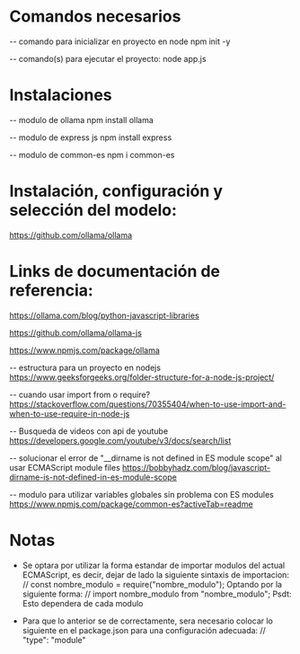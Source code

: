 


# Comandos necesarios

-- comando para inicializar en proyecto en node
npm init -y

-- comando(s) para ejecutar el proyecto:
node app.js




# Instalaciones

-- modulo de ollama
npm install ollama

-- modulo de express js
npm install express

-- modulo de common-es
npm i common-es




# Instalación, configuración y selección del modelo:

https://github.com/ollama/ollama




# Links de documentación de referencia:

https://ollama.com/blog/python-javascript-libraries

https://github.com/ollama/ollama-js

https://www.npmjs.com/package/ollama

-- estructura para un proyecto en nodejs
https://www.geeksforgeeks.org/folder-structure-for-a-node-js-project/

-- cuando usar import from o require?
https://stackoverflow.com/questions/70355404/when-to-use-import-and-when-to-use-require-in-node-js

-- Busqueda de videos con api de youtube
https://developers.google.com/youtube/v3/docs/search/list

-- solucionar el error de "__dirname is not defined in ES module scope" al usar ECMAScript module files
https://bobbyhadz.com/blog/javascript-dirname-is-not-defined-in-es-module-scope

-- modulo para utilizar variables globales sin problema con ES modules
https://www.npmjs.com/package/common-es?activeTab=readme



# Notas

- Se optara por utilizar la forma estandar de importar modulos del actual ECMAScript,
es decir, dejar de lado la siguiente sintaxis de importacion:
// const nombre_modulo = require("nombre_modulo");
Optando por la siguiente forma:
// import nombre_modulo from "nombre_modulo";
Psdt: Esto dependera de cada modulo

- Para que lo anterior se de correctamente, sera necesario colocar lo siguiente en el
package.json para una configuración adecuada:
// "type": "module"

